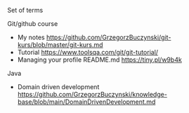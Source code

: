Set of terms

Git/github course
- My notes https://github.com/GrzegorzBuczynski/git-kurs/blob/master/git-kurs.md
- Tutorial https://www.toolsqa.com/git/git-tutorial/
- Managing your profile README.md https://tiny.pl/w9b4k

Java
- Domain driven development https://github.com/GrzegorzBuczynski/knowledge-base/blob/main/DomainDrivenDevelopment.md
